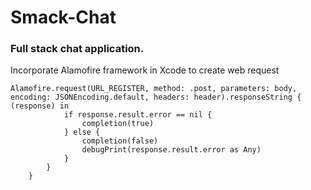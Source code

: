 # Smack-Chat

### Full stack chat application.

Incorporate Alamofire framework in Xcode to create web request

```
Alamofire.request(URL_REGISTER, method: .post, parameters: body, encoding: JSONEncoding.default, headers: header).responseString { (response) in
            if response.result.error == nil {
                completion(true)
            } else {
                completion(false)
                debugPrint(response.result.error as Any)
            }
        }
    }
```
